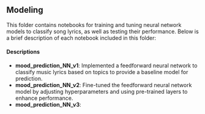 ## Modeling 
This folder contains notebooks for training and tuning neural network models to classify song lyrics, as well as testing their performance. Below is a brief description of each notebook included in this folder:

#### Descriptions

- **mood_prediction_NN_v1**: Implemented a feedforward neural network to classify music lyrics based on topics to provide a baseline model for prediction.
- **mood_prediction_NN_v2**: Fine-tuned the feedforward neural network model by adjusting hyperparameters and using pre-trained layers to enhance performance.
- **mood_prediction_NN_v3**: 
